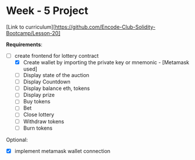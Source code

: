 # Week - 5 Project

[Link to curriculum][https://github.com/Encode-Club-Solidity-Bootcamp/Lesson-20]

**Requirements**:

- [ ] create frontend for lottery contract
  - [x] Create wallet by importing the private key or mnemonic - [Metamask used]
  - [ ] Display state of the auction
  - [ ] Display Countdown
  - [ ] Display balance eth, tokens
  - [ ] Display prize
  - [ ] Buy tokens
  - [ ] Bet
  - [ ] Close lottery
  - [ ] Withdraw tokens
  - [ ] Burn tokens

Optional:

- [x] implement metamask wallet connection
